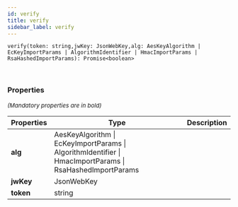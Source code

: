 ```yaml
---
id: verify
title: verify
sidebar_label: verify
---
```


```tsx
verify(token: string,jwKey: JsonWebKey,alg: AesKeyAlgorithm | EcKeyImportParams | AlgorithmIdentifier | HmacImportParams | RsaHashedImportParams): Promise<boolean>
```
<br/>



### Properties

<font size="2"><i>(Mandatory properties are in bold)</i></font>

| Properties | Type | Description |
| --------- | ---- | ----------- |
| **alg** | AesKeyAlgorithm \| EcKeyImportParams \| AlgorithmIdentifier \| HmacImportParams \| RsaHashedImportParams |  |
| **jwKey** | JsonWebKey |  |
| **token** | string |  |
